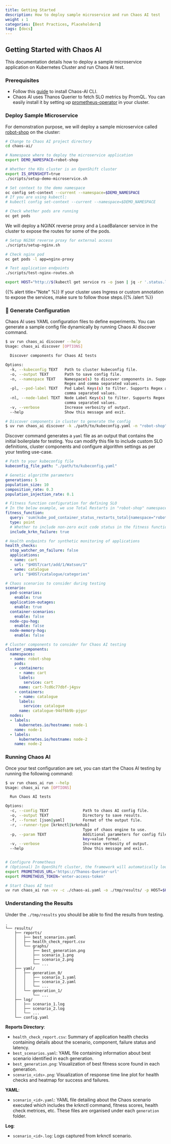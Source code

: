 ```yaml
---
title: Getting Started
description: How to deploy sample microservice and run Chaos AI test
weight : 1
categories: [Best Practices, Placeholders]
tags: [docs]
---
```


## Getting Started with Chaos AI

This documentation details how to deploy a sample microservice application on Kubernetes Cluster and run Chaos AI test.

### Prerequisites

- Follow this [guide](../installation/chaos-ai.md) to install Chaos-AI CLI. 
- Chaos AI uses Thanos Querier to fetch SLO metrics by PromQL. You can easily install it by setting up [prometheus-operator](https://github.com/prometheus-operator/prometheus-operator) in your cluster.


### Deploy Sample Microservice

For demonstration purpose, we will deploy a sample microservice called [robot-shop](https://github.com/instana/robot-shop) on the cluster:

```bash
# Change to Chaos AI project directory
cd chaos-ai/

# Namespace where to deploy the microservice application
export DEMO_NAMESPACE=robot-shop

# Whether the K8s cluster is an OpenShift cluster
export IS_OPENSHIFT=true
./scripts/setup-demo-microservice.sh

# Set context to the demo namespace
oc config set-context --current --namespace=$DEMO_NAMESPACE
# If you are using kubectl:
# kubectl config set-context --current --namespace=$DEMO_NAMESPACE

# Check whether pods are running
oc get pods
```

We will deploy a NGINX reverse proxy and a LoadBalancer service in the cluster to expose the routes for some of the pods.

```bash
# Setup NGINX reverse proxy for external access
./scripts/setup-nginx.sh

# Check nginx pod
oc get pods -l app=nginx-proxy

# Test application endpoints
./scripts/test-nginx-routes.sh

export HOST="http://$(kubectl get service rs -o json | jq -r '.status.loadBalancer.ingress[0].hostname')"
```

{{% alert title="Note" %}} If your cluster uses Ingress or custom annotation to expose the services, make sure to follow those steps.{{% /alert %}}

### 📝 Generate Configuration

Chaos AI uses YAML configuration files to define experiments. You can generate a sample config file dynamically by running Chaos AI discover command.

```bash
$ uv run chaos_ai discover --help
Usage: chaos_ai discover [OPTIONS]

  Discover components for Chaos AI tests

Options:
  -k, --kubeconfig TEXT   Path to cluster kubeconfig file.
  -o, --output TEXT       Path to save config file.
  -n, --namespace TEXT    Namespace(s) to discover components in. Supports
                          Regex and comma separated values.
  -pl, --pod-label TEXT   Pod Label Keys(s) to filter. Supports Regex and
                          comma separated values.
  -nl, --node-label TEXT  Node Label Keys(s) to filter. Supports Regex and
                          comma separated values.
  -v, --verbose           Increase verbosity of output.
  --help                  Show this message and exit.

# Discover components in cluster to generate the config
$ uv run chaos_ai discover -k ./path/to/kubeconfig.yaml -n "robot-shop" -pl "service" -o ./chaos-ai.yaml
```

Discover command generates a `yaml` file as an output that contains the initial boilerplate for testing. You can modify this file to include custom SLO definitions, cluster components and configure algorithm settings as per your testing use-case.   

```yaml
# Path to your kubeconfig file
kubeconfig_file_path: "./path/to/kubeconfig.yaml"

# Genetic algorithm parameters
generations: 5
population_size: 10
composition_rate: 0.3
population_injection_rate: 0.1

# Fitness function configuration for defining SLO
# In the below example, we use Total Restarts in "robot-shop" namespace as the SLO
fitness_function: 
  query: 'sum(kube_pod_container_status_restarts_total{namespace="robot-shop"})'
  type: point
  # Whether to include non-zero exit code status in the fitness function scoring
  include_krkn_failure: true

# Health endpoints for synthetic monitoring of applications
health_checks:
  stop_watcher_on_failure: false
  applications:
  - name: cart
    url: "$HOST/cart/add/1/Watson/1"
  - name: catalogue
    url: "$HOST/catalogue/categories"

# Chaos scenarios to consider during testing
scenario:
  pod-scenarios:
    enable: true
  application-outages:
    enable: true
  container-scenarios:
    enable: false
  node-cpu-hog:
    enable: false
  node-memory-hog:
    enable: false

# Cluster components to consider for Chaos AI testing
cluster_components:
  namespaces:
  - name: robot-shop
    pods:
    - containers:
      - name: cart
      labels:
        service: cart
      name: cart-7cd6c77dbf-j4gsv
    - containers:
      - name: catalogue
      labels:
        service: catalogue
      name: catalogue-94df6b9b-pjgsr
  nodes:
  - labels:
      kubernetes.io/hostname: node-1
    name: node-1
  - labels:
      kubernetes.io/hostname: node-2
    name: node-2
```

### Running Chaos AI

Once your test configuration are set, you can start the Chaos AI testing by running the following command: 

```bash
$ uv run chaos_ai run --help
Usage: chaos_ai run [OPTIONS]

  Run Chaos AI tests

Options:
  -c, --config TEXT               Path to chaos AI config file.
  -o, --output TEXT               Directory to save results.
  -f, --format [json|yaml]        Format of the output file.
  -r, --runner-type [krknctl|krknhub]
                                  Type of chaos engine to use.
  -p, --param TEXT                Additional parameters for config file in
                                  key=value format.
  -v, --verbose                   Increase verbosity of output.
  --help                          Show this message and exit.


# Configure Prometheus
# (Optional) In OpenShift cluster, the framework will automatically look for thanos querier in openshift-monitoring namespace. 
export PROMETHEUS_URL='https://Thanos-Querier-url'
export PROMETHEUS_TOKEN='enter-access-token'

# Start Chaos AI test
uv run chaos_ai run -vv -c ./chaos-ai.yaml -o ./tmp/results/ -p HOST=$HOST
```

### Understanding the Results

Under the `./tmp/results` you should be able to find the results from testing.

```
.
└── results/
    ├── reports/
    │   ├── best_scenarios.yaml
    │   ├── health_check_report.csv
    │   └── graphs/
    │       ├── best_generation.png
    │       ├── scenario_1.png
    │       ├── scenario_2.png
    │       └── ...
    ├── yaml/
    │   ├── generation_0/
    │   │   ├── scenario_1.yaml
    │   │   ├── scenario_2.yaml
    │   │   └── ...
    │   └── generation_1/
    │       └── ...
    ├── log/
    │   ├── scenario_1.log
    │   ├── scenario_2.log
    │   └── ...
    └── config.yaml
```

**Reports Directory**:

- `health_check_report.csv`: Summary of application health checks containing details about the scenario, component, failure status and latency.
- `best_scenarios.yaml`: YAML file containing information about best scenario identified in each generation.
- `best_generation.png`: Visualization of best fitness score found in each generation.
- `scenario_<ids>.png`: Visualization of response time line plot for health checks and heatmap for success and failures.

**YAML**:
- `scenario_<id>.yaml`: YAML file detailing about the Chaos scenario executed which includes the krknctl command, fitness scores, health check metrices, etc. These files are organised under each `generation` folder.

**Log**:
- `scenario_<id>.log`: Logs captured from krknctl scenario.
